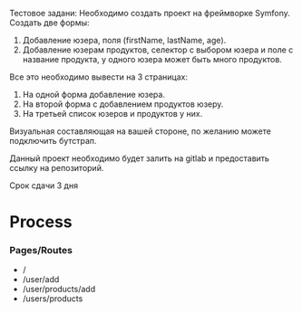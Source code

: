 Тестовое задани:
Необходимо создать проект на фреймворке Symfony.
Создать две формы:
1. Добавление юзера, поля (firstName, lastName, age).
2. Добавление юзерам продуктов, селектор с выбором юзера и поле с название продукта, у одного юзера может быть много продуктов.

Все это необходимо вывести на 3 страницах:
1. На одной форма добавление юзера.
2. На второй форма с добавлением продуктов юзеру.
3. На третьей список юзеров и продуктов у них.

Визуальная составляющая на вашей стороне, по желанию можете подключить бутстрап.

Данный проект необходимо будет залить на gitlab и предоставить ссылку на репозиторий.

Срок сдачи 3 дня

# Process

### Pages/Routes
- / 
- /user/add
- /user/products/add
- /users/products
